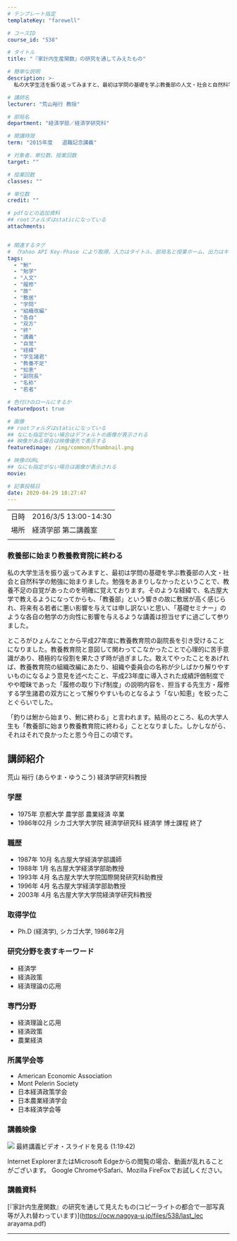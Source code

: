```yaml
---
# テンプレート指定
templateKey: "farewell"

# コースID
course_id: "538"

# タイトル
title: "『家計内生産関数』の研究を通してみえたもの"

# 簡単な説明
description: >-
  私の大学生活を振り返ってみますと、最初は学問の基礎を学ぶ教養部の人文・社会と自然科学の勉強に始まりました。勉強をあまりしなかったということで、教養不足の自覚があったのを明確に覚えております。そのような経緯で、名古屋大学で教えるようになってからも、「教養部」という響きの故に敷居が高く感じられ、将来有る若者に悪い影響を与えては申し訳ないと思い、「基礎セミナー」のような各自の勉学の方向性に影響を与え ....

# 講師名
lecturer: "荒山裕行 教授"

# 部局名
department: "経済学部／経済学研究科"

# 開講時限
term: "2015年度	退職記念講義"

# 対象者、単位数、授業回数
target: ""

# 授業回数
classes: ""

# 単位数
credit: ""

# pdfなどの追加資料
## rootフォルダはstaticになっている
attachments:


# 関連するタグ
# （Yahoo API Key-Phase により取得。入力はタイトル、部局名と授業ホーム、出力はキーフレーズ（tags））
tags:
  - "鮒"
  - "勉学"
  - "人文"
  - "履修"
  - "故"
  - "敷居"
  - "学問"
  - "組織改編"
  - "各自"
  - "双方"
  - "終"
  - "講義"
  - "自覚"
  - "経緯"
  - "学生諸君"
  - "教養不足"
  - "知恵"
  - "副院長"
  - "名称"
  - "若者"

# 色付けのロールにするか
featuredpost: true

# 画像
## rootフォルダはstaticになっている
## なにも指定がない場合はデフォルトの画像が表示される
## 映像がある場合は映像優先で表示する
featuredimage: /img/common/thumbnail.png

# 映像のURL
## なにも指定がない場合は画像が表示される
movie: 

# 記事投稿日
date: 2020-04-29 18:27:47
---
```


|   |   |
|---|---|
| 日時 | 2016/3/5  13:00-14:30 |
| 場所 | 経済学部 第二講義室 |
|   |   |


### 教養部に始まり教養教育院に終わる

私の大学生活を振り返ってみますと、最初は学問の基礎を学ぶ教養部の人文・社会と自然科学の勉強に始まりました。勉強をあまりしなかったということで、教養不足の自覚があったのを明確に覚えております。そのような経緯で、名古屋大学で教えるようになってからも、「教養部」という響きの故に敷居が高く感じられ、将来有る若者に悪い影響を与えては申し訳ないと思い、「基礎セミナー」のような各自の勉学の方向性に影響を与えるような講義は担当せずに過ごして参りました。

ところがひょんなことから平成27年度に教養教育院の副院長を引き受けることになりました。教養教育院と意図して関わってこなかったことで心理的に苦手意識があり、積極的な役割を果たさず時が過ぎました。敢えてやったことをあげれば、教養教育院の組織改編にあたり、組織や委員会の名称が少しばかり解りやすいものになるよう意見を述べたこと、平成23年度に導入された成績評価制度でやや曖昧であった「履修の取り下げ制度」の説明内容を、担当する先生方・履修する学生諸君の双方にとって解りやすいものとなるよう「ない知恵」を絞ったことぐらいでした。

「釣りは鮒から始まり、鮒に終わる」と言われます。結局のところ、私の大学人生も「教養部に始まり教養教育院に終わる」こととなりました。しかしながら、それはそれで良かったと思う今日この頃です。


## 講師紹介

荒山 裕行 (あらやま・ゆうこう) 経済学研究科教授

### 学歴

* 1975年 京都大学 農学部 農業経済 卒業
* 1986年02月 シカゴ大学大学院 経済学研究科 経済学 博士課程 終了

### 職歴

* 1987年 10月 名古屋大学経済学部講師
* 1988年 1月 名古屋大学経済学部助教授
* 1993年 4月 名古屋大学大学院国際開発研究科助教授
* 1996年 4月 名古屋大学経済学部助教授
* 2003年 4月 名古屋大学大学院経済学研究科教授

### 取得学位

* Ph.D (経済学), シカゴ大学, 1986年2月

### 研究分野を表すキーワード

* 経済学
* 経済政策
* 経済理論の応用

### 専門分野

* 経済理論と応用
* 経済政策
* 農業経済

### 所属学会等

* American Economic Association
* Mont Pelerin Society
* 日本経済政策学会
* 日本農業経済学会
* 日本経済学会等


### 講義映像

![](https://ocw.nagoya-u.jp/files/538/arayama.jpg) 
最終講義ビデオ・スライドを見る (1:19:42)

Internet ExplorerまたはMicrosoft Edgeからの閲覧の場合、動画が乱れることがございます。
Google ChromeやSafari、Mozilla FireFoxでお試しください。


### 講義資料

[『家計内生産関数』の研究を通して見えたもの(コピーライトの都合で一部写真等が入れ替わっています)](https://ocw.nagoya-u.jp/files/538/last_lec arayama.pdf) 

-----